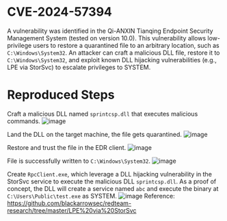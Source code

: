 # CVE-2024-57394
A vulnerability was identified in the Qi-ANXIN Tianqing Endpoint Security Management System (tested on version 10.0). This vulnerability allows low-privilege users to restore a quarantined file to an arbitrary location, such as `C:\Windows\System32`.
An attacker can craft a malicious DLL file, restore it to `C:\Windows\System32`, and exploit known DLL hijacking vulnerabilities (e.g., LPE via StorSvc) to escalate privileges to SYSTEM.

# Reproduced Steps
Craft a malicious DLL named `sprintcsp.dll` that executes malicious commands.
![image](https://github.com/user-attachments/assets/5f2fc1e8-29d1-4d94-982e-b7aa60f3c5d7)

Land the DLL on the target machine, the file gets quarantined.
![image](https://github.com/user-attachments/assets/3f9cd22f-914d-4643-b581-59029717ca2c)

Restore and trust the file in the EDR client.
![image](https://github.com/user-attachments/assets/539dd2e6-e284-4c99-a142-a84c2168f88c)

File is successfully written to `C:\Windows\System32`.
![image](https://github.com/user-attachments/assets/fe638b0c-1b0a-42b1-800a-0c12c11d2dcb)

Create `RpcClient.exe`, which leverage a DLL hijacking vulnerability in the StorSvc service to execute the malicious DLL `sprintcsp.dll`.
As a proof of concept, the DLL will create a service named `abc` and execute the binary at `C:\Users\Public\test.exe` as SYSTEM.
![image](https://github.com/user-attachments/assets/df7197b0-ed12-4aa2-b222-09183e59402f)
Reference: https://github.com/blackarrowsec/redteam-research/tree/master/LPE%20via%20StorSvc


